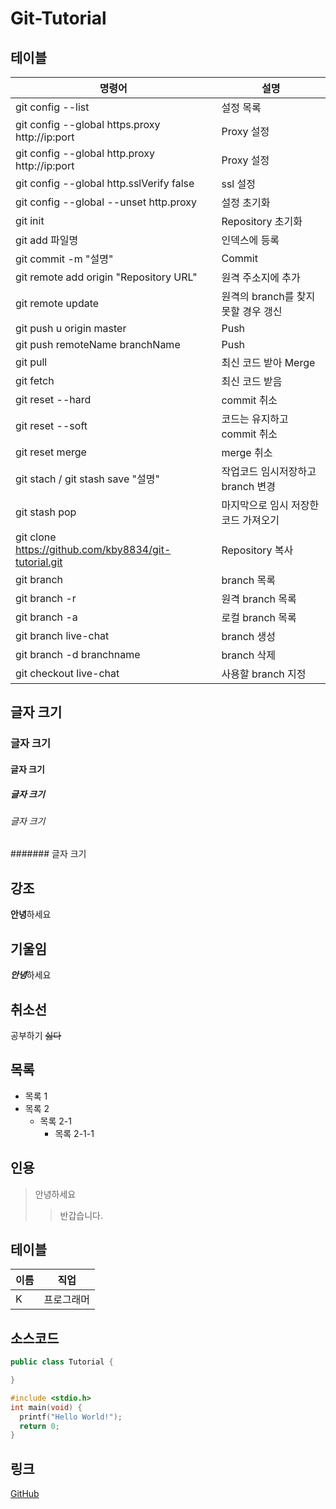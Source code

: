 # Git-Tutorial

## 테이블
명령어|설명
---|---|
git config --list| 설정 목록
git config --global https.proxy http://ip:port|Proxy 설정
git config --global http.proxy http://ip:port|Proxy 설정
git config --global http.sslVerify false|ssl 설정
git config --global --unset http.proxy|설정 초기화
git init|Repository 초기화
git add 파일명|인덱스에 등록
git commit -m "설명"|Commit
git remote add origin "Repository URL"|원격 주소지에 추가
git remote update|원격의 branch를 찾지 못할 경우 갱신
git push u origin master|Push
git push remoteName branchName|Push
git pull|최신 코드 받아 Merge
git fetch|최신 코드 받음
git reset --hard|commit 취소
git reset --soft|코드는 유지하고 commit 취소
git reset merge|merge 취소
git stach / git stash save "설명"|작업코드 임시저장하고 branch 변경
git stash pop|마지막으로 임시 저장한 코드 가져오기
git clone https://github.com/kby8834/git-tutorial.git|Repository 복사
git branch|branch 목록
git branch -r|원격 branch 목록
git branch -a|로컬 branch 목록
git branch live-chat|branch 생성
git branch -d branchname| branch 삭제
git checkout live-chat|사용할 branch 지정

## 글자 크기
### 글자 크기
#### 글자 크기
##### 글자 크기
###### 글자 크기
####### 글자 크기

## 강조
**안녕**하세요

## 기울임
***안녕***하세요

## 취소선
공부하기 ~~싫다~~

## 목록
* 목록 1
* 목록 2
  * 목록 2-1
    * 목록 2-1-1

## 인용
>안녕하세요
>> 반갑습니다.

## 테이블
이름|직업
---|---|
K|프로그래머

## 소스코드
```java
public class Tutorial {

}
```
```c
#include <stdio.h>
int main(void) {
  printf("Hello World!");
  return 0;
}
```

## 링크
[GitHub](https://github.com/)
